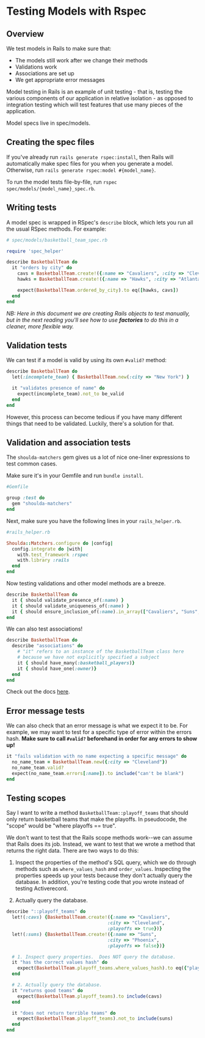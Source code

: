 # Testing Models with Rspec

## Overview

We test models in Rails to make sure that:

*  The models still work after we change their methods
*  Validations work
*  Associations are set up
*  We get appropriate error messages

Model testing in Rails is an example of unit testing - that is, testing
the various components of our application in relative isolation - as
opposed to integration testing which will test features that use many
pieces of the application.

Model specs live in spec/models.

## Creating the spec files

If you've already run `rails generate rspec:install`, then Rails will
automatically make spec files for you when you generate a model.
Otherwise, run `rails generate rspec:model #{model_name}`.

To run the model tests file-by-file, run `rspec spec/models/{model_name}_spec.rb`.

## Writing tests

A model spec is wrapped in RSpec's `describe` block, which lets you
run all the usual RSpec methods.  For example:

```ruby
# spec/models/basketball_team_spec.rb

require 'spec_helper'

describe BasketballTeam do
  it "orders by city" do
    cavs = BasketballTeam.create!({:name => "Cavaliers", :city => "Cleveland"})
    hawks = BasketballTeam.create!({:name => "Hawks", :city => "Atlanta"})

    expect(BasketballTeam.ordered_by_city).to eq([hawks, cavs])
  end
end
```

*NB: Here in this document we are creating Rails objects to test
manually, but in the next reading you'll see how to use __factories__ to
do this in a cleaner, more flexible way.*

## Validation tests

We can test if a model is valid by using its own `#valid?` method:

```ruby
describe BasketballTeam do
  let(:incomplete_team) { BasketballTeam.new(:city => "New York") }

  it "validates presence of name" do
    expect(incomplete_team).not_to be_valid
  end
end
```

However, this process can become tedious if you have many different things that need to be validated. Luckily, there's a solution for that.

## Validation and association tests

The `shoulda-matchers` gem gives us a lot of nice one-liner expressions to test common cases.

Make sure it's in your Gemfile and run `bundle install`.

```ruby
#Gemfile

group :test do
  gem "shoulda-matchers"
end
```

Next, make sure you have the following lines in your `rails_helper.rb`.

```ruby
#rails_helper.rb

Shoulda::Matchers.configure do |config|
  config.integrate do |with|
    with.test_framework :rspec
    with.library :rails
  end
end
```

Now testing validations and other model
methods are a breeze.

```ruby
describe BasketballTeam do
  it { should validate_presence_of(:name) }
  it { should validate_uniqueness_of(:name) }
  it { should ensure_inclusion_of(:name).in_array(["Cavaliers", "Suns", "Mavericks"])} #etc..
end
```

We can also test associations!

```ruby
describe BasketballTeam do
  describe "associations" do
    # "it" refers to an instance of the BasketballTeam class here
    # because we have not explicitly specified a subject
    it { should have_many(:basketball_players)}
    it { should have_one(:owner)}
  end
end
```

Check out the docs [here][shoulda-matchers].

[shoulda-matchers]:https://github.com/thoughtbot/shoulda-matchers

## Error message tests

We can also check that an error message is what we expect it to be.  For
example, we may want to test for a specific type of error within the errors
hash. **Make sure to call `#valid?` beforehand in order for any errors to show up!**

```ruby
it "fails validation with no name expecting a specific message" do
  no_name_team = BasketballTeam.new({:city => "Cleveland"})
  no_name_team.valid?
  expect(no_name_team.errors[:name]).to include("can't be blank")
end
```

## Testing scopes

Say I want to write a method `BasketballTeam::playoff_teams` that
should only return basketball teams that make the playoffs.  In pseudocode, the "scope" would be "where playoffs == true".

We don't want to test that the Rails scope methods work--we can
assume that Rails does its job.  Instead, we want to test that we
wrote a method that returns the right data. There are two ways to
do this:

1. Inspect the properties of the method's SQL query, which we do through
   methods such as `where_values_hash` and `order_values`.  Inspecting
   the properties speeds up your tests because they don't actually query
   the database.  In addition, you're testing code that *you* wrote
   instead of testing Activerecord.

2. Actually query the database.

```ruby
describe "::playoff_teams" do
  let!(:cavs) {BasketballTeam.create!({:name => "Cavaliers",
                                     :city => "Cleveland",
                                     :playoffs => true})}
  let!(:suns) {BasketballTeam.create!({:name => "Suns",
                                     :city => "Phoenix",
                                     :playoffs => false})}

  # 1. Inspect query properties.  Does NOT query the database.
  it "has the correct values hash" do
    expect(BasketballTeam.playoff_teams.where_values_hash).to eq({"playoffs" => true})
  end

  # 2. Actually query the database.
  it "returns good teams" do
    expect(BasketballTeam.playoff_teams).to include(cavs)
  end

  it "does not return terrible teams" do
    expect(BasketballTeam.playoff_teams).not_to include(suns)
  end
end


```
